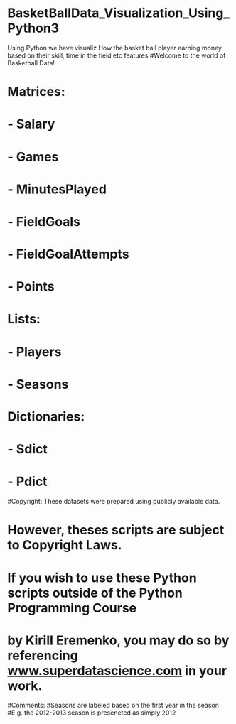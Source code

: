 # BasketBallData_Visualization_Using_Python3
Using Python we have visualiz How the basket ball player earning money based on their skill, time in the field etc features
#Welcome to the world of Basketball Data!

# Matrices:
# - Salary
# - Games
# - MinutesPlayed
# - FieldGoals
# - FieldGoalAttempts
# - Points
# Lists:
# - Players
# - Seasons
# Dictionaries:
# - Sdict
# - Pdict



#Copyright: These datasets were prepared using publicly available data.
#           However, theses scripts are subject to Copyright Laws. 
#           If you wish to use these Python scripts outside of the Python Programming Course
#           by Kirill Eremenko, you may do so by referencing www.superdatascience.com in your work.

#Comments:
#Seasons are labeled based on the first year in the season
#E.g. the 2012-2013 season is preseneted as simply 2012
